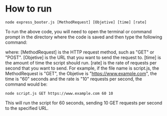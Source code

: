 # How to run

```node express_booter.js [MethodRequest] [Objetive] [time] [rate]```

To run the above code, you will need to open the terminal or command prompt in the directory where the code is saved and then type the following command:

where:
[MethodRequest] is the HTTP request method, such as "GET" or "POST".
[Objetive] is the URL that you want to send the request to.
[time] is the amount of time the script should run.
[rate] is the rate of requests per second that you want to send.
For example, if the file name is script.js, the MethodRequest is "GET", the Objetive is "https://www.example.com", the time is "60" seconds and the rate is "10" requests per second, the command would be:

```node script.js GET https://www.example.com 60 10```

This will run the script for 60 seconds, sending 10 GET requests per second to the specified URL.


